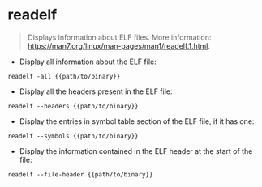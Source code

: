 # readelf

> Displays information about ELF files.
> More information: <https://man7.org/linux/man-pages/man1/readelf.1.html>.

- Display all information about the ELF file:

`readelf -all {{path/to/binary}}`

- Display all the headers present in the ELF file:

`readelf --headers {{path/to/binary}}`

- Display the entries in symbol table section of the ELF file, if it has one:

`readelf --symbols {{path/to/binary}}`

- Display the information contained in the ELF header at the start of the file:

`readelf --file-header {{path/to/binary}}`
